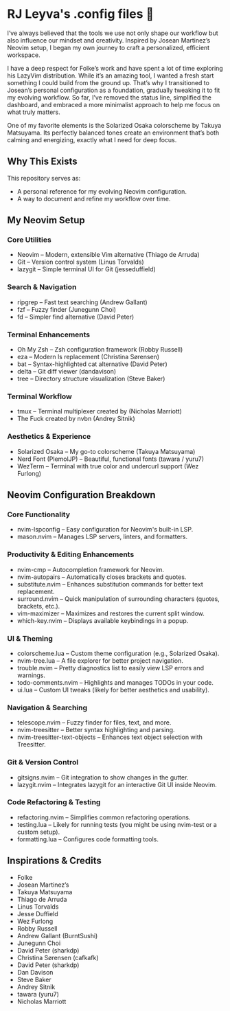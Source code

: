 # RJ Leyva's .config files 🚀

I’ve always believed that the tools we use not only shape our workflow but also influence our mindset and creativity. Inspired by Josean Martinez’s Neovim setup, I began my own journey to craft a personalized, efficient workspace.

I have a deep respect for Folke’s work and have spent a lot of time exploring his LazyVim distribution. While it’s an amazing tool, I wanted a fresh start something I could build from the ground up. That’s why I transitioned to Josean’s personal configuration as a foundation, gradually tweaking it to fit my evolving workflow. So far, I’ve removed the status line, simplified the dashboard, and embraced a more minimalist approach to help me focus on what truly matters.

One of my favorite elements is the Solarized Osaka colorscheme by Takuya Matsuyama. Its perfectly balanced tones create an environment that’s both calming and energizing, exactly what I need for deep focus.

## Why This Exists

This repository serves as:

- A personal reference for my evolving Neovim configuration.
- A way to document and refine my workflow over time.

## My Neovim Setup

### Core Utilities

- Neovim – Modern, extensible Vim alternative (Thiago de Arruda)
- Git – Version control system (Linus Torvalds)
- lazygit – Simple terminal UI for Git (jesseduffield)

### Search & Navigation

- ripgrep – Fast text searching (Andrew Gallant)
- fzf – Fuzzy finder (Junegunn Choi)
- fd – Simpler find alternative (David Peter)

### Terminal Enhancements

- Oh My Zsh – Zsh configuration framework (Robby Russell)
- eza – Modern ls replacement (Christina Sørensen)
- bat – Syntax-highlighted cat alternative (David Peter)
- delta – Git diff viewer (dandavison)
- tree – Directory structure visualization (Steve Baker)

### Terminal Workflow

- tmux – Terminal multiplexer created by (Nicholas Marriott)
- The Fuck created by nvbn (Andrey Sitnik)

### Aesthetics & Experience

- Solarized Osaka – My go-to colorscheme (Takuya Matsuyama)
- Nerd Font (PlemolJP) – Beautiful, functional fonts (tawara / yuru7)
- WezTerm – Terminal with true color and undercurl support (Wez Furlong)

## Neovim Configuration Breakdown

### Core Functionality

- nvim-lspconfig – Easy configuration for Neovim's built-in LSP.
- mason.nvim – Manages LSP servers, linters, and formatters.

### Productivity & Editing Enhancements

- nvim-cmp – Autocompletion framework for Neovim.
- nvim-autopairs – Automatically closes brackets and quotes.
- substitute.nvim – Enhances substitution commands for better text replacement.
- surround.nvim – Quick manipulation of surrounding characters (quotes, brackets, etc.).
- vim-maximizer – Maximizes and restores the current split window.
- which-key.nvim – Displays available keybindings in a popup.

### UI & Theming

- colorscheme.lua – Custom theme configuration (e.g., Solarized Osaka).
- nvim-tree.lua – A file explorer for better project navigation.
- trouble.nvim – Pretty diagnostics list to easily view LSP errors and warnings.
- todo-comments.nvim – Highlights and manages TODOs in your code.
- ui.lua – Custom UI tweaks (likely for better aesthetics and usability).

### Navigation & Searching

- telescope.nvim – Fuzzy finder for files, text, and more.
- nvim-treesitter – Better syntax highlighting and parsing.
- nvim-treesitter-text-objects – Enhances text object selection with Treesitter.

### Git & Version Control

- gitsigns.nvim – Git integration to show changes in the gutter.
- lazygit.nvim – Integrates lazygit for an interactive Git UI inside Neovim.

### Code Refactoring & Testing

- refactoring.nvim – Simplifies common refactoring operations.
- testing.lua – Likely for running tests (you might be using nvim-test or a custom setup).
- formatting.lua – Configures code formatting tools.

## Inspirations & Credits

- Folke
- Josean Martinez’s
- Takuya Matsuyama
- Thiago de Arruda
- Linus Torvalds
- Jesse Duffield
- Wez Furlong
- Robby Russell
- Andrew Gallant (BurntSushi)
- Junegunn Choi
- David Peter (sharkdp)
- Christina Sørensen (cafkafk)
- David Peter (sharkdp)
- Dan Davison
- Steve Baker
- Andrey Sitnik
- tawara (yuru7)
- Nicholas Marriott
